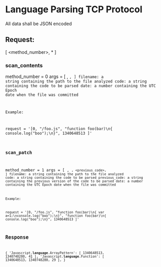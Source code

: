 # Language Parsing TCP Protocol

All data shall be JSON encoded

## Request:
[ <method_number>, *<args> ]

### scan_contents
method_number = 0
args = [ <filename>, <code>, <date>] 
filename: a string containing the path to the file analyzed
code: a string containing the code to be parsed
date: a number containing the UTC Epoch date when the file was committed

Example:

request = '[0, "/foo.js", "function foo(bar)\n{ console.log(\"boo\");\n}", 1340648513 ]'

### scan_patch

method_number = 1
args = [ <filename>, <code>, <previous_code>, <date>] 
filename: a string containing the path to the file analyzed
code: a string containing the code to be parsed
previous_code: a string containing the previous version of the code to be parsed
date: a number containing the UTC Epoch date when the file was committed

Example:

request = '[0, "/foo.js", "function foo(bar)\n{ var a=1;\nconsole.log(\"boo\");\n}", "function foo(bar)\n{ console.log(\"boo\");\n}", 1340648513 ]'

## Response
{
    'Javascript.__language__.ArrayPattern': [ 1340648513, 1340748280, 41 ],
    'Javascript.__language__.Function': [ 1340648513, 1340748280, 29 ],
}

